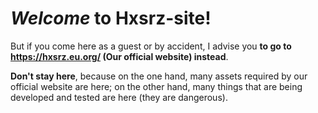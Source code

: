 # *Welcome* to Hxsrz-site!

But if you come here as a guest or by accident, I advise you **to go to <https://hxsrz.eu.org/> \(Our official website\) instead**.

**Don't stay here**, because on the one hand, many assets required by our official website are here; on the other hand, many things that are being developed and tested are here \(they are dangerous\).
